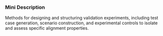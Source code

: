 ### Mini Description

Methods for designing and structuring validation experiments, including test case generation, scenario construction, and experimental controls to isolate and assess specific alignment properties.

